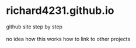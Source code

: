 # richard4231.github.io
github site
step by step
<br>
</br>
no idea how this works
how to link to other projects

